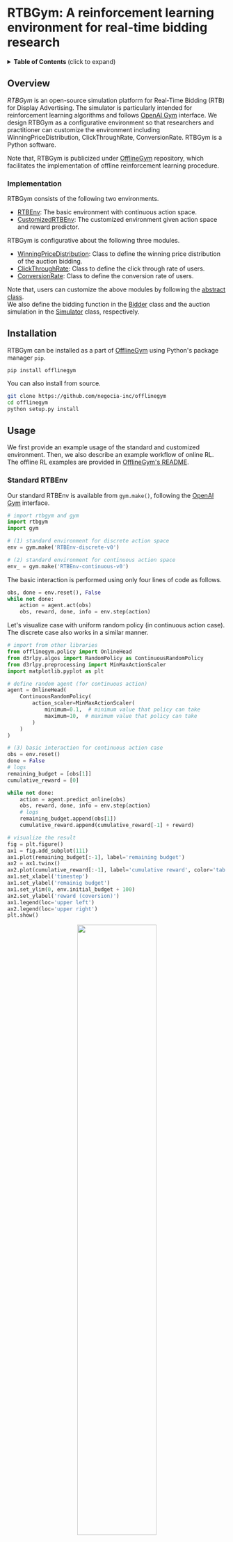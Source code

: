 # RTBGym: A reinforcement learning environment for real-time bidding research
<details>
<summary><strong>Table of Contents </strong>(click to expand)</summary>

- [RTBGym: A reinforcement learning environment for real-time bidding research](#rtbgym-a-reinforcement-learning-environment-for-real-time-bidding-research)
- [Overview](#overview)
- [Installation](#installation)
- [Usage](#usage)
  - [Discrete Control](#discrete-control)
  - [Continuous Control](#continuous-control)
- [Citation](#citation)
- [Contribution](#contribution)
- [License](#license)
- [Project Team](#project-team)
- [Contact](#contact)
- [Reference](#reference)

</details>

## Overview

*RTBGym* is an open-source simulation platform for Real-Time Bidding (RTB) for Display Advertising. The simulator is particularly intended for reinforcement learning algorithms and follows [OpenAI Gym](https://gym.openai.com) interface. We design RTBGym as a configurative environment so that researchers and practitioner can customize the environment including WinningPriceDistribution, ClickThroughRate, ConversionRate. RTBGym is a Python software.

Note that, RTBGym is publicized under [OfflineGym](../) repository, which facilitates the implementation of offline reinforcement learning procedure.

### Implementation

RTBGym consists of the following two environments.
- [RTBEnv](./env/rtb.py#L24): The basic environment with continuous action space.
- [CustomizedRTBEnv](./env/wrapper_rtb.py#L15): The customized environment given action space and reward predictor.

RTBGym is configurative about the following three modules.
- [WinningPriceDistribution](./env/simulator/function.py#L18): Class to define the winning price distribution of the auction bidding.
- [ClickThroughRate](./env/simulator/function.py#L183): Class to define the click through rate of users.
- [ConversionRate](./env/simulator/function.py#L393): Class to define the conversion rate of users.

Note that, users can customize the above modules by following the [abstract class](./env/simulator/base.py). \
We also define the bidding function in the [Bidder](./env/simulator/bidder.py#15) class and the auction simulation in the [Simulator](./env/simulator/rtb_synthetic.py#23) class, respectively.

## Installation
RTBGym can be installed as a part of [OfflineGym](../) using Python's package manager `pip`.
```
pip install offlinegym
```

You can also install from source.
```bash
git clone https://github.com/negocia-inc/offlinegym
cd offlinegym
python setup.py install
```

## Usage

We first provide an example usage of the standard and customized environment.
Then, we also describe an example workflow of online RL. The offline RL examples are provided in [OfflineGym's README](../README.md). 

### Standard RTBEnv

Our standard RTBEnv is available from `gym.make()`, following the [OpenAI Gym](https://gym.openai.com) interface.

```Python
# import rtbgym and gym
import rtbgym
import gym

# (1) standard environment for discrete action space
env = gym.make('RTBEnv-discrete-v0')

# (2) standard environment for continuous action space
env_ = gym.make('RTBEnv-continuous-v0')
```

The basic interaction is performed using only four lines of code as follows.

```Python
obs, done = env.reset(), False
while not done:
    action = agent.act(obs)
    obs, reward, done, info = env.step(action)
```

Let's visualize case with uniform random policy (in continuous action case). \
The discrete case also works in a similar manner.

```Python
# import from other libraries
from offlinegym.policy import OnlineHead
from d3rlpy.algos import RandomPolicy as ContinuousRandomPolicy
from d3rlpy.preprocessing import MinMaxActionScaler
import matplotlib.pyplot as plt

# define random agent (for continuous action)
agent = OnlineHead(
    ContinuousRandomPolicy(
        action_scaler=MinMaxActionScaler(
            minimum=0.1,  # minimum value that policy can take
            maximum=10,  # maximum value that policy can take
        )
    )
)

# (3) basic interaction for continuous action case
obs = env.reset()
done = False
# logs
remaining_budget = [obs[1]]
cumulative_reward = [0]

while not done:
    action = agent.predict_online(obs)
    obs, reward, done, info = env.step(action)
    # logs
    remaining_budget.append(obs[1])
    cumulative_reward.append(cumulative_reward[-1] + reward)

# visualize the result
fig = plt.figure()
ax1 = fig.add_subplot(111)
ax1.plot(remaining_budget[:-1], label='remaining budget')
ax2 = ax1.twinx()
ax2.plot(cumulative_reward[:-1], label='cumulative reward', color='tab:orange')
ax1.set_xlabel('timestep')
ax1.set_ylabel('remainig budget')
ax1.set_ylim(0, env.initial_budget + 100)
ax2.set_ylabel('reward (coversion)')
ax1.legend(loc='upper left')
ax2.legend(loc='upper right')
plt.show()
```
<div align="center"><img src="https://raw.githubusercontent.com/negocia/offlinegym/master/images/basic_interaction.png" width="60%"/></div>
<figcaption>
<p align="center">
  Transition of the Remaining Budget and Cumulative Reward during a Single Episode
</p>
</figcaption>

Note that, while we use [OfflineGym](../README.md) and [d3rlpy](https://github.com/takuseno/d3rlpy) here, RTB is compatible with any other libraries working on the [OpenAI Gym](https://gym.openai.com) interface.

### Customized RTGEnv

Next, we describe how to customize the environment by instantiating the environment.


```Python
```

### Discrete Control

### Continuos Control

## Citation

If you use our software in your work, please cite our paper:

Haruka Kiyohara, Kosuke Kawakami, Yuta Saito.<br>
**Title**<br>
[link]()

Bibtex:
```
```

### Additional Relevant Papers

For your information, our previous workshop paper (which has been appeared in RecSys'21 SimuRec workshop) may also be helpful.

Haruka Kiyohara, Kosuke Kawakami, Yuta Saito.<br>
**Accelerating Offline Reinforcement Learning Application in Real-Time Bidding and Recommendation: Potential Use of Simulation**<br>
[https://arxiv.org/abs/2109.08331](https://arxiv.org/abs/2109.08331)

## Contribution
Any contributions to RTBGym are more than welcome!
Please refer to [CONTRIBUTING.md](../CONTRIBUTING.md) for general guidelines how to contribute the project.

## License

This project is licensed under Apache 2.0 license - see [LICENSE](../LICENSE) file for details.

## Project Team

- [Haruka Kiyohara](https://sites.google.com/view/harukakiyohara) (**Main Contributor**; Tokyo Institute of Technology)
- Kosuke Kawakami (negocia Inc.)
- [Yuta Saito](https://usait0.com/en/) (Cornell University)

## Contact

For any question about the paper and software, feel free to contact: kiyohara.h.aa@m.titech.ac.jp

## References

<details>
<summary><strong>Papers </strong>(click to expand)</summary>

1. Greg Brockman, Vicki Cheung, Ludwig Pettersson, Jonas Schneider, John Schulman, Jie Tang, and Wojciech Zaremba. [OpenAI Gym](https://arxiv.org/abs/1606.01540). *arXiv preprint arXiv:1606.01540*, 2016.

2. Di Wu, Xiujun Chen, Xun Yang, Hao Wang, Qing Tan, Xiaoxun Zhang, Jian Xu, and Kun Gai. [Budget Constrained Bidding by Model-free Reinforcement Learning in Display Advertising](https://arxiv.org/abs/1802.08365). In *Proceedings of the 27th ACM International Conference on Information and Knowledge Management*, 1443-1451, 2018.

3. Jun Zhao, Guang Qiu, Ziyu Guan, Wei Zhao, and Xiaofei He. [Deep Reinforcement Learning for Sponsored Search Real-time Bidding](https://arxiv.org/abs/1803.00259). In *Proceedings of the 24th ACM SIGKDD International Conference on Knowledge Discovery and Data Mining*, 1021-1030, 2018.

4. Wen-Yuan Zhu, Wen-Yueh Shih, Ying-Hsuan Lee, Wen-Chih Peng, and Jiun-Long Huang. [A Gamma-based Regression for Winning Price Estimation in Real-Time Bidding Advertising](https://ieeexplore.ieee.org/document/8258095). In *IEEE International Conference on Big Data*, 1610-1619, 2017.

</details>

<details>
<summary><strong>Projects </strong>(click to expand)</summary>

This project is inspired by the following three packages.
- **RecoGym**  -- an RL environment for recommender systems: [[github](https://github.com/criteo-research/reco-gym)] [[paper](https://arxiv.org/abs/1808.00720)] 
- **RecSim** -- a configurative RL environment for recommender systems: [[github](https://github.com/google-research/recsim)] [[paper](https://arxiv.org/abs/1909.04847)]
- **FinRL** -- an RL environment for finance: [[github](https://github.com/AI4Finance-Foundation/FinRL)] [[paper](https://arxiv.org/abs/2011.09607)]

</details>

